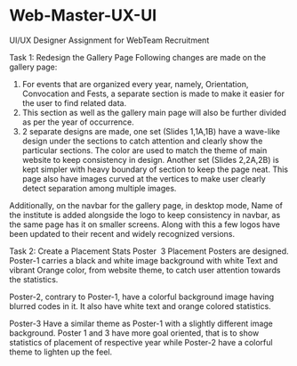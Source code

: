 # Web-Master-UX-UI

UI/UX Designer Assignment for WebTeam Recruitment

Task 1: Redesign the Gallery Page
Following changes are made on the gallery page:
1) For events that are organized every year, namely, Orientation, Convocation and Fests, a separate section is made to make it easier for the user to find related data.
2) This section as well as the gallery main page will also be further divided as per the year of occurrence.
3) 2 separate designs are made, one set (Slides 1,1A,1B) have a wave-like design under the sections to catch attention and clearly show the particular sections. The color are used to match the theme of main website to keep consistency in design. Another set (Slides 2,2A,2B) is kept simpler with heavy boundary of section to keep the page neat. This page also have images curved at the vertices to make user clearly detect separation among multiple images.

Additionally, on the navbar for the gallery page, in desktop mode, Name of the institute is added alongside the logo to keep consistency in navbar, as the same page has it on smaller screens. Along with this a few logos have been updated to their recent and widely recognized versions.

Task 2: Create a Placement Stats Poster  3 Placement Posters are designed.
Poster-1 carries a black and white image background with white Text and vibrant Orange color, from website theme, to catch user attention towards the statistics.

Poster-2, contrary to Poster-1, have a colorful background image having blurred codes in it. It also have white text and orange colored statistics.

Poster-3 Have a similar theme as Poster-1 with a slightly different image background.
Poster 1 and 3 have more goal oriented, that is to show statistics of placement of respective year while Poster-2 have a colorful theme to lighten up the feel.
